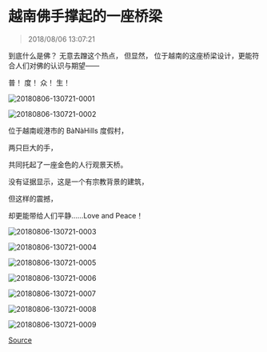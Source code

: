 # 越南佛手撑起的一座桥梁

> 2018/08/06 13:07:21

 

到底什么是佛？
无意去蹭这个热点，
但显然，
位于越南的这座桥梁设计，更能符合人们对佛的认识与期望——

普！
度！
众！
生！

![20180806-130721-0001](/assets/images/20180806-130721-0001.jpg)

![20180806-130721-0002](/assets/images/20180806-130721-0002.jpg)

位于越南岘港市的 BàNàHills 度假村，

两只巨大的手，

共同托起了一座金色的人行观景天桥。

 

没有证据显示，这是一个有宗教背景的建筑，

但这样的震撼，

却更能带给人们平静……Love and Peace！

![20180806-130721-0003](/assets/images/20180806-130721-0003.jpg)

![20180806-130721-0004](/assets/images/20180806-130721-0004.jpg)

![20180806-130721-0005](/assets/images/20180806-130721-0005.jpg)

![20180806-130721-0006](/assets/images/20180806-130721-0006.jpg)

![20180806-130721-0007](/assets/images/20180806-130721-0007.jpg)

![20180806-130721-0008](/assets/images/20180806-130721-0008.jpg)

![20180806-130721-0009](/assets/images/20180806-130721-0009.jpg)

[Source](https://designyoutrust.com/2018/07/cradled-by-two-giant-hands-the-golden-bridge-in-vietnam-is-unlike-any-other/)
